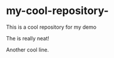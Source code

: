 # my-cool-repository-
This is a cool repository for my demo

The is really neat!

Another cool line.



